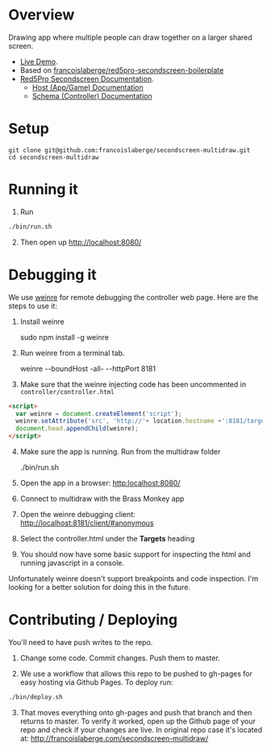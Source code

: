 # Overview
Drawing app where multiple people can draw together on a larger shared screen.

  - [Live Demo](http://francoislaberge.com/secondscreen-multidraw/).
  - Based on [francoislaberge/red5pro-secondscreen-boilerplate](https://github.com/francoislaberge/red5pro-secondscreen-boilerplate)
  - [Red5Pro Secondscreen Documentation](http://red5pro.com/docs/secondscreen/html5/).
    - [Host (App/Game) Documentation](http://red5pro.com/docs/secondscreen/html5/#html-host-library)
    - [Schema (Controller) Documentation](http://red5pro.com/docs/secondscreen/html5/#html-scheme-library)

# Setup

    git clone git@github.com:francoislaberge/secondscreen-multidraw.git
    cd secondscreen-multidraw

# Running it


1. Run
```bash
./bin/run.sh
```
2. Then open up [http://localhost:8080/](http:localhost:8080/)

# Debugging it
We use [weinre](http://people.apache.org/~pmuellr/weinre-docs/latest/) for remote debugging the controller
web page. Here are the steps to use it:

  1. Install weinre

      sudo npm install -g weinre

  2. Run weinre from a terminal tab.

      weinre --boundHost -all- --httpPort 8181

  3. Make sure that the weinre injecting code has been uncommented in ```controller/controller.html```

```html
<script>
  var weinre = document.createElement('script');
  weinre.setAttribute('src', 'http://'+ location.hostname +':8181/target/target-script-min.js#anonymous');
  document.head.appendChild(weinre);
</script>
```

  4. Make sure the app is running. Run from the multidraw folder


      ./bin/run.sh


  5. Open the app in a browser: [http:localhost:8080/](http:localhost:8080/)
  6. Connect to multidraw with the Brass Monkey app
  7. Open the weinre debugging client: [http://localhost:8181/client/#anonymous](http://localhost:8181/client/#anonymous)
  8. Select the controller.html under the **Targets** heading
  9. You should now have some basic support for inspecting the html and running javascript in a console.

Unfortunately weinre doesn't support breakpoints and code inspection. I'm looking for a better solution for doing this in the future.

# Contributing / Deploying
You'll need to have push writes to the repo.

1. Change some code. Commit changes. Push them to master.

2. We use a workflow that allows this repo to be pushed to gh-pages for easy hosting via
Github Pages. To deploy run:

```bash
./bin/deploy.sh
```

3. That moves everything onto gh-pages and push that branch and then returns to master.
To verify it worked, open up the Github page of your repo and check if your changes are live.
In original repo case it's located at:
http://francoislaberge.com/secondscreen-multidraw/
